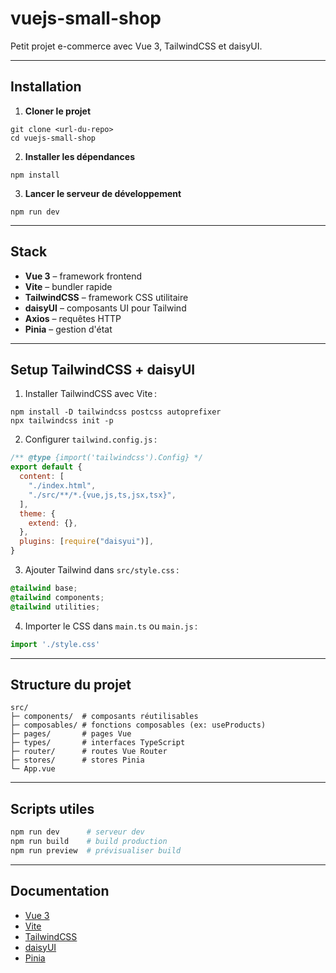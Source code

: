 # vuejs-small-shop

Petit projet e-commerce avec Vue 3, TailwindCSS et daisyUI.

---

## Installation

1. **Cloner le projet**
```
git clone <url-du-repo>
cd vuejs-small-shop
```

2. **Installer les dépendances**
```
npm install
```

3. **Lancer le serveur de développement**
```
npm run dev
```

---

## Stack

- **Vue 3** – framework frontend
- **Vite** – bundler rapide
- **TailwindCSS** – framework CSS utilitaire
- **daisyUI** – composants UI pour Tailwind
- **Axios** – requêtes HTTP
- **Pinia** – gestion d'état

---

## Setup TailwindCSS + daisyUI

1. Installer TailwindCSS avec Vite :

```
npm install -D tailwindcss postcss autoprefixer
npx tailwindcss init -p
```

2. Configurer `tailwind.config.js` :

```js
/** @type {import('tailwindcss').Config} */
export default {
  content: [
    "./index.html",
    "./src/**/*.{vue,js,ts,jsx,tsx}",
  ],
  theme: {
    extend: {},
  },
  plugins: [require("daisyui")],
}
```

3. Ajouter Tailwind dans `src/style.css` :

```css
@tailwind base;
@tailwind components;
@tailwind utilities;
```

4. Importer le CSS dans `main.ts` ou `main.js` :

```ts
import './style.css'
```

---

## Structure du projet

```
src/
├─ components/  # composants réutilisables
├─ composables/ # fonctions composables (ex: useProducts)
├─ pages/       # pages Vue
├─ types/       # interfaces TypeScript
├─ router/      # routes Vue Router
├─ stores/      # stores Pinia
└─ App.vue
```

---

## Scripts utiles

```bash
npm run dev      # serveur dev
npm run build    # build production
npm run preview  # prévisualiser build
```

---

## Documentation

- [Vue 3](https://vuejs.org/)
- [Vite](https://vitejs.dev/)
- [TailwindCSS](https://tailwindcss.com/docs/installation/using-vite)
- [daisyUI](https://daisyui.com/)
- [Pinia](https://pinia.vuejs.org/)